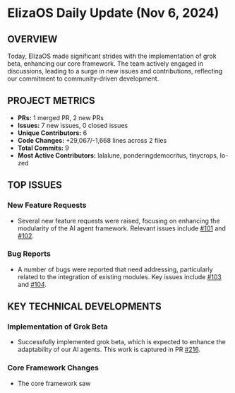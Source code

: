 # ElizaOS Daily Update (Nov 6, 2024)

## OVERVIEW 
Today, ElizaOS made significant strides with the implementation of grok beta, enhancing our core framework. The team actively engaged in discussions, leading to a surge in new issues and contributions, reflecting our commitment to community-driven development.

## PROJECT METRICS
- **PRs:** 1 merged PR, 2 new PRs
- **Issues:** 7 new issues, 0 closed issues
- **Unique Contributors:** 6
- **Code Changes:** +29,067/-1,668 lines across 2 files
- **Total Commits:** 9
- **Most Active Contributors:** lalalune, ponderingdemocritus, tinycrops, lo-zed

## TOP ISSUES
### New Feature Requests
- Several new feature requests were raised, focusing on enhancing the modularity of the AI agent framework. Relevant issues include [#101](https://github.com/elizaos/eliza/issues/101) and [#102](https://github.com/elizaos/eliza/issues/102).

### Bug Reports
- A number of bugs were reported that need addressing, particularly related to the integration of existing modules. Key issues include [#103](https://github.com/elizaos/eliza/issues/103) and [#104](https://github.com/elizaos/eliza/issues/104).

## KEY TECHNICAL DEVELOPMENTS
### Implementation of Grok Beta
- Successfully implemented grok beta, which is expected to enhance the adaptability of our AI agents. This work is captured in PR [#216](https://github.com/elizaos/eliza/pull/216).

### Core Framework Changes
- The core framework saw